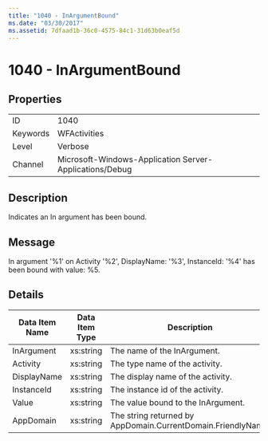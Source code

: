 ```yaml
---
title: "1040 - InArgumentBound"
ms.date: "03/30/2017"
ms.assetid: 7dfaad1b-36c0-4575-84c1-31d63b0eaf5d
---
```

# 1040 - InArgumentBound
## Properties  


|||  
|-|-|  
|ID|1040|  
|Keywords|WFActivities|  
|Level|Verbose|  
|Channel|Microsoft-Windows-Application Server-Applications/Debug|  

## Description  
 Indicates an In argument has been bound.  

## Message  
 In argument '%1' on Activity '%2', DisplayName: '%3', InstanceId: '%4' has been bound with value: %5.  

## Details  


| Data Item Name | Data Item Type |                         Description                          |
|----------------|----------------|--------------------------------------------------------------|
|   InArgument   |   xs:string    |                 The name of the InArgument.                  |
|    Activity    |   xs:string    |                The type name of the activity.                |
|  DisplayName   |   xs:string    |              The display name of the activity.               |
|   InstanceId   |   xs:string    |               The instance id of the activity.               |
|     Value      |   xs:string    |              The value bound to the InArgument.              |
|   AppDomain    |   xs:string    | The string returned by AppDomain.CurrentDomain.FriendlyName. |

